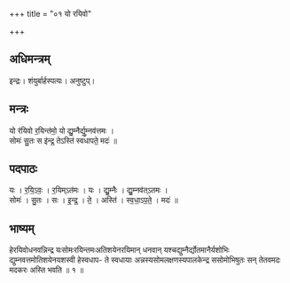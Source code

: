 +++
title = "०१ यो रयिवो"

+++
## अधिमन्त्रम्
इन्द्रः। शंयुर्बार्हस्पत्यः। अनुष्टुप्।

## मन्त्रः
यो र॑यिवो र॒यिन्त॑मो॒ यो द्यु॒म्नैर्द्यु॒म्नव॑त्तमः ।  
सोमः॑ सु॒तः स इ॑न्द्र॒ तेऽस्ति॑ स्वधापते॒ मदः॑ ॥

## पदपाठः
यः । र॒यि॒ऽवः॒ । र॒यिम्ऽत॑मः । यः । द्यु॒म्नैः । द्यु॒म्नव॑त्ऽतमः ।  
सोमः॑ । सु॒तः । सः । इ॒न्द्र॒ । ते॒ । अस्ति॑ । स्व॒धा॒ऽप॒ते॒ । मदः॑ ॥

## भाष्यम्
हेरयिवोधनवन्निन्द्र यःसोमःरयिन्तमःअतिशयेनरयिमान् धनवान् यश्चद्युम्नैर्द्योतमानैर्यशोभिः द्युम्नवत्तमोतिशयेनयशस्वी हेस्वधाप- ते स्वधायाः अन्नस्यसोमलक्षणस्यपालकेन्द्र ससोमोभिषुतः सन् तेतवमदः मदकरः अस्ति भवति ॥ १ ॥